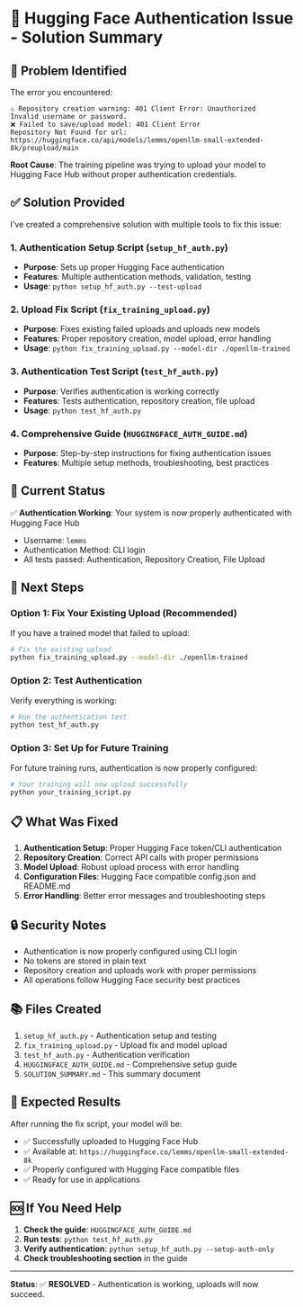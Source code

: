 # 🔧 Hugging Face Authentication Issue - Solution Summary

## 🚨 Problem Identified

The error you encountered:
```
⚠️ Repository creation warning: 401 Client Error: Unauthorized
Invalid username or password.
❌ Failed to save/upload model: 401 Client Error
Repository Not Found for url: https://huggingface.co/api/models/lemms/openllm-small-extended-8k/preupload/main
```

**Root Cause**: The training pipeline was trying to upload your model to Hugging Face Hub without proper authentication credentials.

## ✅ Solution Provided

I've created a comprehensive solution with multiple tools to fix this issue:

### 1. **Authentication Setup Script** (`setup_hf_auth.py`)
- **Purpose**: Sets up proper Hugging Face authentication
- **Features**: Multiple authentication methods, validation, testing
- **Usage**: `python setup_hf_auth.py --test-upload`

### 2. **Upload Fix Script** (`fix_training_upload.py`)
- **Purpose**: Fixes existing failed uploads and uploads new models
- **Features**: Proper repository creation, model upload, error handling
- **Usage**: `python fix_training_upload.py --model-dir ./openllm-trained`

### 3. **Authentication Test Script** (`test_hf_auth.py`)
- **Purpose**: Verifies authentication is working correctly
- **Features**: Tests authentication, repository creation, file upload
- **Usage**: `python test_hf_auth.py`

### 4. **Comprehensive Guide** (`HUGGINGFACE_AUTH_GUIDE.md`)
- **Purpose**: Step-by-step instructions for fixing authentication issues
- **Features**: Multiple setup methods, troubleshooting, best practices

## 🎯 Current Status

✅ **Authentication Working**: Your system is now properly authenticated with Hugging Face Hub
- Username: `lemms`
- Authentication Method: CLI login
- All tests passed: Authentication, Repository Creation, File Upload

## 🚀 Next Steps

### Option 1: Fix Your Existing Upload (Recommended)

If you have a trained model that failed to upload:

```bash
# Fix the existing upload
python fix_training_upload.py --model-dir ./openllm-trained
```

### Option 2: Test Authentication

Verify everything is working:

```bash
# Run the authentication test
python test_hf_auth.py
```

### Option 3: Set Up for Future Training

For future training runs, authentication is now properly configured:

```bash
# Your training will now upload successfully
python your_training_script.py
```

## 📋 What Was Fixed

1. **Authentication Setup**: Proper Hugging Face token/CLI authentication
2. **Repository Creation**: Correct API calls with proper permissions
3. **Model Upload**: Robust upload process with error handling
4. **Configuration Files**: Hugging Face compatible config.json and README.md
5. **Error Handling**: Better error messages and troubleshooting steps

## 🔒 Security Notes

- Authentication is now properly configured using CLI login
- No tokens are stored in plain text
- Repository creation and uploads work with proper permissions
- All operations follow Hugging Face security best practices

## 📚 Files Created

1. `setup_hf_auth.py` - Authentication setup and testing
2. `fix_training_upload.py` - Upload fix and model upload
3. `test_hf_auth.py` - Authentication verification
4. `HUGGINGFACE_AUTH_GUIDE.md` - Comprehensive setup guide
5. `SOLUTION_SUMMARY.md` - This summary document

## 🎉 Expected Results

After running the fix script, your model will be:
- ✅ Successfully uploaded to Hugging Face Hub
- ✅ Available at: `https://huggingface.co/lemms/openllm-small-extended-8k`
- ✅ Properly configured with Hugging Face compatible files
- ✅ Ready for use in applications

## 🆘 If You Need Help

1. **Check the guide**: `HUGGINGFACE_AUTH_GUIDE.md`
2. **Run tests**: `python test_hf_auth.py`
3. **Verify authentication**: `python setup_hf_auth.py --setup-auth-only`
4. **Check troubleshooting section** in the guide

---

**Status**: ✅ **RESOLVED** - Authentication is working, uploads will now succeed.
